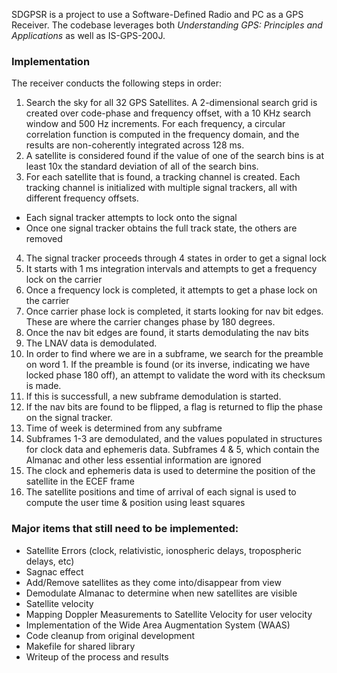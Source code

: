 SDGPSR is a project to use a Software-Defined Radio and PC as a GPS Receiver. The codebase leverages both *Understanding GPS: Principles and Applications* as well as IS-GPS-200J.

### Implementation
The receiver conducts the following steps in order:
1. Search the sky for all 32 GPS Satellites. A 2-dimensional search grid is created over code-phase and frequency offset, with a 10 KHz search window and 500 Hz increments. For each frequency, a circular correlation function is computed in the frequency domain, and the results are non-coherently integrated across 128 ms.
2. A satellite is considered found if the value of one of the search bins is at least 10x the standard deviation of all of the search bins. 
3. For each satellite that is found, a tracking channel is created. Each tracking channel is initialized with multiple signal trackers, all with different frequency offsets. 
  * Each signal tracker attempts to lock onto the signal
  * Once one signal tracker obtains the full track state, the others are removed
4. The signal tracker proceeds through 4 states in order to get a signal lock
  1. It starts with 1 ms integration intervals and attempts to get a frequency lock on the carrier
  2. Once a frequency lock is completed, it attempts to get a phase lock on the carrier
  3. Once carrier phase lock is completed, it starts looking for nav bit edges. These are where the carrier changes phase by 180 degrees.
  4. Once the nav bit edges are found, it starts demodulating the nav bits
5. The LNAV data is demodulated. 
  1. In order to find where we are in a subframe, we search for the preamble on word 1. If the preamble is found (or its inverse, indicating we have locked phase 180 off), an attempt to validate the word with its checksum is made. 
  2. If this is successfull, a new subframe demodulation is started. 
  3. If the nav bits are found to be flipped, a flag is returned to flip the phase on the signal tracker.
  4. Time of week is determined from any subframe
  5. Subframes 1-3 are demodulated, and the values populated in structures for clock data and ephemeris data. Subframes 4 & 5, which contain the Almanac and other less essential information are ignored
6. The clock and ephemeris data is used to determine the position of the satellite in the ECEF frame
7. The satellite positions and time of arrival of each signal is used to compute the user time & position using least squares

### Major items that still need to be implemented:

* Satellite Errors (clock, relativistic, ionospheric delays, tropospheric delays, etc)
* Sagnac effect
* Add/Remove satellites as they come into/disappear from view
* Demodulate Almanac to determine when new satellites are visible
* Satellite velocity
* Mapping Doppler Measurements to Satellite Velocity for user velocity
* Implementation of the Wide Area Augmentation System (WAAS)
* Code cleanup from original development
* Makefile for shared library
* Writeup of the process and results
